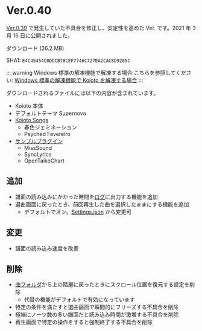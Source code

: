 # Ver.0.40

[Ver.0.39](./ver.0.39.html) で発生していた不具合を修正し、安定性を高めた Ver. です。2021 年 3 月 16 日に公開されました。

<Download link="/files/Koioto-Ver.0.40.zip" label="Ver.0.40">ダウンロード (26.2 MB)</Download>

SHA1: `E4C45454C0DDCB78CEF7746C727EA2CAC8D9205C`

::: warning Windows 標準の解凍機能で解凍する場合
こちらを参照してください: [Windows 標準の解凍機能で Koioto を解凍する場合](/unzip.html)
:::

ダウンロードされるファイルには以下の内容が含まれています。

- Koioto 本体
- デフォルトテーマ Supernova
- [Koioto Songs](/features/koioto-songs.html)
  - 春色ジェミネーション
  - Psyched Fevereiro
- [サンプルプラグイン](/plugin/samples.html)
  - MissSound
  - SyncLyrics
  - OpenTaikoChart

## 追加

- 譜面の読み込みにかかった時間を[ログ](/features/log.html)に出力する機能を追加
- 選曲画面に戻ったとき、前回再生した曲を選択したままにする機能を追加
  - デフォルトでオン。[Settings.json](/config/settings-json.html#keepselectedsong) から変更可

## 変更

- 譜面の読み込み速度を改善

## 削除

- [曲フォルダ](/features/song-folder.html)から上の階層に戻ったときにスクロール位置を復元する設定を削除
  - 代替の機能がデフォルトで有効になっています
- 特定の条件を満たすと選曲画面で瞬間的にフリーズする不具合を削除
- 極端にノーツ数の多い譜面だと読み込み時間が激増する不具合を削除
- 再生画面で特定の操作をすると強制終了する不具合を削除